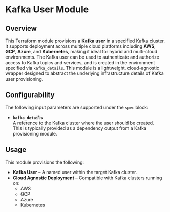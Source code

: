 # Kafka User Module

## Overview

This Terraform module provisions a **Kafka user** in a specified Kafka cluster. It supports deployment across multiple cloud platforms including **AWS**, **GCP**, **Azure**, and **Kubernetes**, making it ideal for hybrid and multi-cloud environments. The Kafka user can be used to authenticate and authorize access to Kafka topics and services, and is created in the environment specified via `kafka_details`. This module is a lightweight, cloud-agnostic wrapper designed to abstract the underlying infrastructure details of Kafka user provisioning.

## Configurability

The following input parameters are supported under the `spec` block:

- **`kafka_details`**  
  A reference to the Kafka cluster where the user should be created.  
  This is typically provided as a dependency output from a Kafka provisioning module.

## Usage

This module provisions the following:

- **Kafka User** – A named user within the target Kafka cluster. 
- **Cloud Agnostic Deployment** – Compatible with Kafka clusters running on:
  - AWS 
  - GCP 
  - Azure 
  - Kubernetes





